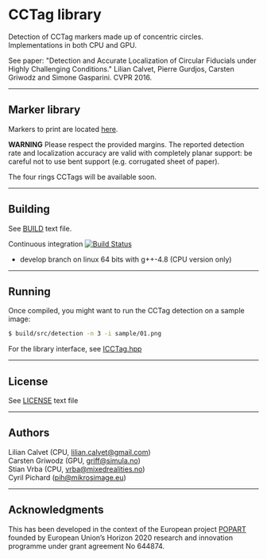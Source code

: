 CCTag library
===================


Detection of CCTag markers made up of concentric circles. Implementations in both CPU and GPU.

See paper: "Detection and Accurate Localization of Circular Fiducials under Highly Challenging Conditions." Lilian Calvet, Pierre Gurdjos, Carsten Griwodz and Simone Gasparini. CVPR 2016.


---------
Marker library
---------
Markers to print are located [here](markersToPrint). 

**WARNING**
Please respect the provided margins. The reported detection rate and localization accuracy are valid with completely planar support: be careful not to use bent support (e.g. corrugated sheet of paper).

The four rings CCTags will be available soon.

--------
Building
--------

See [BUILD](BUILD.md) text file.

Continuous integration [![Build Status](https://travis-ci.org/poparteu/CCTag.svg?branch=develop)](https://travis-ci.org/poparteu/CCTag)
 - develop branch on linux 64 bits with g++-4.8 (CPU version only)

-------
Running
-------
Once compiled, you might want to run the CCTag detection on a sample image:
```bash
$ build/src/detection -n 3 -i sample/01.png
``` 
For the library interface, see [ICCTag.hpp](src/cctag/ICCTag.hpp)

-------
License
-------

See [LICENSE](LICENSE.md) text file

-------
Authors
-------

Lilian Calvet (CPU, lilian.calvet@gmail.com)<br />
Carsten Griwodz (GPU, griff@simula.no)<br />
Stian Vrba (CPU, vrba@mixedrealities.no)<br />
Cyril Pichard (pih@mikrosimage.eu)


---------
Acknowledgments
---------

This has been developed in the context of the European project [POPART](http://www.popartproject.eu/) founded by European Union’s Horizon 2020 research and innovation programme under grant agreement No 644874.
